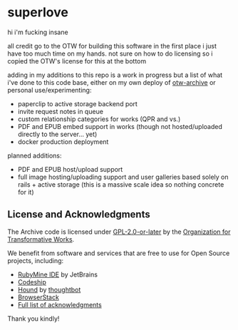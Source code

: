 superlove
=========
hi i'm fucking insane

all credit go to the OTW for building this software in the first place i just have too much time on my hands. not sure on how to do licensing so i copied the OTW's license for this at the bottom

adding in my additions to this repo is a work in progress but a list of what i've done to this code base, either on my own deploy of [otw-archive](https://superlove.sayitditto.net/) or personal use/experimenting:
* paperclip to active storage backend port
* invite request notes in queue
* custom relationship categories for works (QPR and vs.)
* PDF and EPUB embed support in works (though not hosted/uploaded directly to the server... yet)
* docker production deployment

planned additions:
* PDF and EPUB host/upload support
* full image hosting/uploading support and user galleries based solely on rails + active storage (this is a massive scale idea so nothing concrete for it)

License and Acknowledgments
----------
The Archive code is licensed under [GPL-2.0-or-later](https://www.gnu.org/licenses/gpl-2.0.html) by the [Organization for Transformative Works](https://www.transformativeworks.org/).

We benefit from software and services that are free to use for Open Source projects, including:

* [RubyMine IDE](https://www.jetbrains.com/ruby/) by JetBrains
* [Codeship](https://codeship.com/)
* [Hound](https://houndci.com/) by [thoughtbot](https://thoughtbot.com/)
* [BrowserStack](https://www.browserstack.com)
* [Full list of acknowledgments](ACKNOWLEDGMENTS.md)

Thank you kindly!
